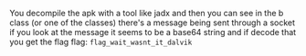You decompile the apk with a tool like jadx and then you can see in the b class (or one of the classes) there's a message being sent through a socket
if you look at the message it seems to be a base64 string and if decode that you get the flag
flag: `flag_wait_wasnt_it_dalvik`

